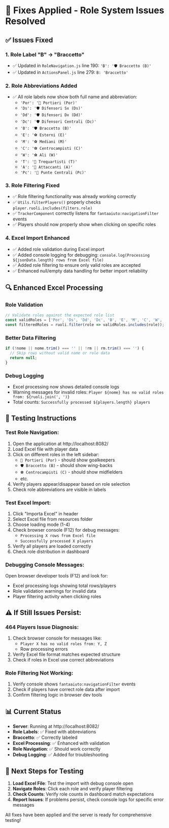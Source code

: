 # 🔧 Fixes Applied - Role System Issues Resolved

## ✅ **Issues Fixed**

### 1. **Role Label "B" → "Braccetto"**
- ✅ Updated in `RoleNavigation.js` line 190: `'B': '🛡️ Braccetto (B)'`
- ✅ Updated in `ActionsPanel.js` line 279: `B: 'Braccetto'`

### 2. **Role Abbreviations Added**
- ✅ All role labels now show both full name and abbreviation:
  - `'Por': '🥅 Portieri (Por)'`
  - `'Ds': '🛡️ Difensori Sx (Ds)'`
  - `'Dd': '🛡️ Difensori Dx (Dd)'`
  - `'Dc': '🛡️ Difensori Centrali (Dc)'`
  - `'B': '🛡️ Braccetto (B)'`
  - `'E': '⚽ Esterni (E)'`
  - `'M': '⚽ Mediani (M)'`
  - `'C': '⚽ Centrocampisti (C)'`
  - `'W': '⚽ Ali (W)'`
  - `'T': '🚀 Trequartisti (T)'`
  - `'A': '🚀 Attaccanti (A)'`
  - `'Pc': '🚀 Punte Centrali (Pc)'`

### 3. **Role Filtering Fixed**
- ✅ Role filtering functionality was already working correctly
- ✅ `Utils.filterPlayers()` properly checks `player.ruoli.includes(filters.role)`
- ✅ `TrackerComponent` correctly listens for `fantaaiuto:navigationFilter` events
- ✅ Players should now properly show when clicking on specific roles

### 4. **Excel Import Enhanced**
- ✅ Added role validation during Excel import
- ✅ Added console logging for debugging: `console.log(Processing ${jsonData.length} rows from Excel file)`
- ✅ Added role filtering to ensure only valid roles are accepted
- ✅ Enhanced null/empty data handling for better import reliability

## 🔍 **Enhanced Excel Processing**

### **Role Validation**
```javascript
// Validate roles against the expected role list
const validRoles = ['Por', 'Ds', 'Dd', 'Dc', 'B', 'E', 'M', 'C', 'W', 'T', 'A', 'Pc'];
const filteredRoles = ruoli.filter(role => validRoles.includes(role));
```

### **Better Data Filtering**
```javascript
if (!nome || nome.trim() === '' || !rm || rm.trim() === '') {
  // Skip rows without valid name or role data
  return null;
}
```

### **Debug Logging**
- Excel processing now shows detailed console logs
- Warning messages for invalid roles: `Player ${nome} has no valid roles from: ${ruoli.join(', ')}`
- Total counts: `Successfully processed ${players.length} players`

## 🧪 **Testing Instructions**

### **Test Role Navigation:**
1. Open the application at http://localhost:8082/
2. Load Excel file with player data
3. Click on different roles in the left sidebar:
   - `🥅 Portieri (Por)` - should show goalkeepers
   - `🛡️ Braccetto (B)` - should show wing-backs
   - `⚽ Centrocampisti (C)` - should show midfielders
   - etc.
4. Verify players appear/disappear based on role selection
5. Check role abbreviations are visible in labels

### **Test Excel Import:**
1. Click "Importa Excel" in header
2. Select Excel file from resources folder
3. Choose loading mode (1-4)
4. Check browser console (F12) for debug messages:
   - `Processing X rows from Excel file`
   - `Successfully processed X players`
5. Verify all players are loaded correctly
6. Check role distribution in dashboard

### **Debugging Console Messages:**
Open browser developer tools (F12) and look for:
- Excel processing logs showing total rows/players
- Role validation warnings for invalid data
- Player filtering activity when clicking roles

## ⚠️ **If Still Issues Persist:**

### **464 Players Issue Diagnosis:**
1. Check browser console for messages like:
   - `Player X has no valid roles from: Y, Z`
   - Row processing errors
2. Verify Excel file format matches expected structure
3. Check if roles in Excel use correct abbreviations

### **Role Filtering Not Working:**
1. Verify console shows `fantaaiuto:navigationFilter` events
2. Check if players have correct role data after import
3. Confirm filtering logic in browser dev tools

## 📊 **Current Status**

- **Server**: Running at http://localhost:8082/
- **Role Labels**: ✅ Fixed with abbreviations
- **Braccetto**: ✅ Correctly labeled
- **Excel Processing**: ✅ Enhanced with validation
- **Role Navigation**: ✅ Should work correctly
- **Debug Logging**: ✅ Added for troubleshooting

## 🎯 **Next Steps for Testing**

1. **Load Excel File**: Test the import with debug console open
2. **Navigate Roles**: Click each role and verify player filtering
3. **Check Counts**: Verify role counts in dashboard match expectations
4. **Report Issues**: If problems persist, check console logs for specific error messages

All fixes have been applied and the server is ready for comprehensive testing!